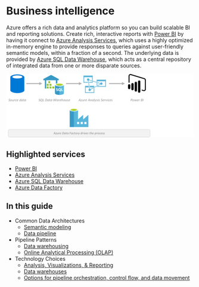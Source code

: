 # Business intelligence

Azure offers a rich data and analytics platform so you can build scalable BI and reporting solutions. Create rich, interactive reports with [Power BI](/power-bi/) by having it connect to [Azure Analysis Services](/azure/analysis-services/analysis-services-overview/), which uses a highly optimized in-memory engine to provide responses to queries against user-friendly semantic models, within a fraction of a second. The underlying data is provided by [Azure SQL Data Warehouse](/azure/sql-data-warehouse/sql-data-warehouse-overview-what-is), which acts as a central repository of integrated data from one or more disparate sources.

![Business Intelligence](./images/implementation-example_business-intelligence.png)

## Highlighted services

* [Power BI](/power-bi/)
* [Azure Analysis Services](/azure/analysis-services/analysis-services-overview)
* [Azure SQL Data Warehouse](/azure/sql-data-warehouse/sql-data-warehouse-overview-what-is)
* [Azure Data Factory](/azure/data-factory/)

## In this guide

* Common Data Architectures
    * [Semantic modeling](../common-architectures/semantic-modeling.md)
    * [Data pipeline](../common-architectures/data-pipeline.md)
* Pipeline Patterns
    * [Data warehousing](../pipeline-patterns/data-warehousing.md)
    * [Online Analytical Processing (OLAP)](../pipeline-patterns/online-analytical-processing.md)
* Technology Choices
    * [Analysis, Visualizations, & Reporting](../technology-choices/analysis-visualizations-reporting.md)
    * [Data warehouses](../technology-choices/data-warehouses.md)
    * [Options for pipeline orchestration, control flow, and data movement](../technology-choices/pipeline-orchestration-data-movement.md)